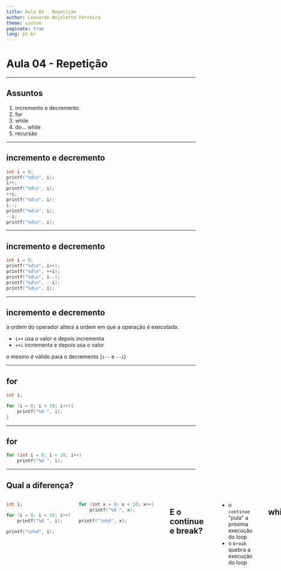 ```yaml
---
title: Aula 04 - Repetição
author: Leonardo Anjoletto Ferreira
theme: custom
paginate: true
lang: pt-br
---
```


<!--
_header: CC2632 - Desenvolvimento de Algoritmos
_footer: Leonardo Anjoletto Ferreira
-->

# Aula 04 - Repetição

---

## Assuntos
1. incremento e decremento
2. for
3. while
4. do... while
5. recursão

---

## incremento e decremento
```c
int i = 0;
printf("%d\n", i);
i++;
printf("%d\n", i);
++i;
printf("%d\n", i);
i--;
printf("%d\n", i);
--i;
printf("%d\n", i);
```
---

## incremento e decremento
```c
int i = 0;
printf("%d\n", i++);
printf("%d\n", ++i);
printf("%d\n", i--);
printf("%d\n", --i);
printf("%d\n", i);
```

---

## incremento e decremento

a ordem do operador altera a ordem em que a operação é executada:
- `i++` usa o valor e depois incrementa
- `++i` incrementa e depois usa o valor

o mesmo é válido para o decremento (`i--` e `--i`)

---

## for


```c
int i;

for (i = 0; i < 10; i++){
    printf("%d ", i);
}
```

---

## for

```c
for (int i = 0; i < 10; i++)
    printf("%d ", i);
```

---

## Qual a diferença?

<div class="columns">

<div>

```c
int i;

for (i = 0; i < 10; i++)
    printf("%d ", i);

printf("\n%d", i);
```

</div>
<div>

```c
for (int x = 0; x < 10; x++)
    printf("%d ", x);

printf("\n%d", x);
```

</div>

---

## E o continue e break?
```c
for (int i = 0; i < 10; i++){

    if (i % 2 == 0)
        continue;
    else if (i >= 8)
        break;

    printf("%d ", i);
}
```
* o `continue` "pula" a próxima execução do loop
* o `break` quebra a execução do loop

---

## while
```c
int i = 0;
while (i < 10) {
    printf("%d ", i);
    i++;
}
```

---

## while e for

<div class="columns">
<div>

```c
int i = 0;
while (i < 10) {
    printf("%d ", i);
    i++;
}
```
</div>
<div>

```c
int i;
for (i = 0; i < 10; i++)
    printf("%d ", i);
```

<div>
</div>

---

## do... while

```c
int i = 0;
do {
    printf("%d ", i++);
} while (i < 10);
```

usado quando queremos garantir que o loop será executado pelo menos uma vez

---

## do...while vs while

<div class="columns">
<div>

```c
int i = 0;
while (i < 10 && i > 0) {
    printf("%d ", i++);
}
```

</div>
<div>

```c
int i = 0;
do {
    printf("%d ", i++);
} while (i < 10 && i> 0);
```

</div>
</div>

---

# Recursão

Para entender recursão, primeiro você precisa entender recursão

---

## Recursão

A recursão acontece quando uma função faz uma chamada para ela mesma.

```c
int f(int i){
    if(i <= 1)
        return 1;
    else
        return f(i-1) + i;
}
```

---

## Cuidados

Para usar recursão sem grandes problemas, temos que tomas alguns cuidados:
1. Toda função recursiva tem que ter um critério de parada
2. O termo genérico tem que ser atualizado

Se não tivermos esses dois pontos, podemos ter um loop infinito

---

## Cuidados

```c
int f(int i){
    if(i <= 1) // critério de parada
        return 1;
    else // chamada recursiva com valor atualizado
        return f(i-1) + i;
}
```

---

## Problemas

Para cada chamada recursiva antes de critério de parada, o programa aloca memória para a chamada da próxima função. Portando, uma função recursiva pode gastar mais memória do que uma função que usa laço de repetição.

---

## Por que usar recursividade

- Em alguns casos, a recursão deixa o código mais simples e mais fácil de manter

- Em algumas linguagens, não existe a opção de laço de repetição e temos que usar recursão

---

## Fatorial: exemplo clássico

```c
#include <stdio.h>
int fact(int n){
    if(n <= 1) // critério de parada
        return 1;
    else // chamada recursiva com atualização do valor
        return fact(n-1) * n;
}
int main(){
    int i = 10;
    int x = fact(i);
    printf("%d %d\n", i, x);
}
```

---

## Exemplo da soma

<div class="columns">
<div>

```c
// laço de repetição
int soma = 0;
for(int i=1; i<n+1; i++)
    soma += i;
```

</div>
<div>

```c
// recursividade
int soma(int n){
    if (n == 0)
        return 0;
    else
        return soma(n-1) + n;
}
```

</div>
</div>

